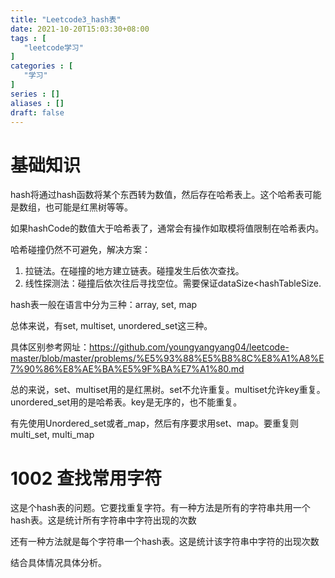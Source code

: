 ```yaml
---
title: "Leetcode3_hash表"
date: 2021-10-20T15:03:30+08:00
tags : [
   "leetcode学习"
]
categories : [
   "学习"
]
series : []
aliases : []
draft: false
---
```


# 基础知识

hash将通过hash函数将某个东西转为数值，然后存在哈希表上。这个哈希表可能是数组，也可能是红黑树等等。

如果hashCode的数值大于哈希表了，通常会有操作如取模将值限制在哈希表内。

哈希碰撞仍然不可避免，解决方案：
1. 拉链法。在碰撞的地方建立链表。碰撞发生后依次查找。
2. 线性探测法：碰撞后依次往后寻找空位。需要保证dataSize<hashTableSize.

hash表一般在语言中分为三种：array, set, map

总体来说，有set, multiset, unordered_set这三种。

具体区别参考网址：https://github.com/youngyangyang04/leetcode-master/blob/master/problems/%E5%93%88%E5%B8%8C%E8%A1%A8%E7%90%86%E8%AE%BA%E5%9F%BA%E7%A1%80.md

总的来说，set、multiset用的是红黑树。set不允许重复。multiset允许key重复。unordered_set用的是哈希表。key是无序的，也不能重复。

有先使用Unordered_set或者_map，然后有序要求用set、map。要重复则multi_set, multi_map


# 1002 查找常用字符

这是个hash表的问题。它要找重复字符。有一种方法是所有的字符串共用一个hash表。这是统计所有字符串中字符出现的次数

还有一种方法就是每个字符串一个hash表。这是统计该字符串中字符的出现次数

结合具体情况具体分析。